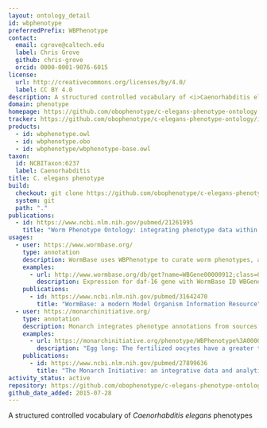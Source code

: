 ```yaml
---
layout: ontology_detail
id: wbphenotype
preferredPrefix: WBPhenotype
contact:
  email: cgrove@caltech.edu
  label: Chris Grove
  github: chris-grove
  orcid: 0000-0001-9076-6015
license:
  url: http://creativecommons.org/licenses/by/4.0/
  label: CC BY 4.0
description: A structured controlled vocabulary of <i>Caenorhabditis elegans</i> phenotypes
domain: phenotype
homepage: https://github.com/obophenotype/c-elegans-phenotype-ontology
tracker: https://github.com/obophenotype/c-elegans-phenotype-ontology/issues
products:
  - id: wbphenotype.owl
  - id: wbphenotype.obo
  - id: wbphenotype/wbphenotype-base.owl
taxon:
  id: NCBITaxon:6237
  label: Caenorhabditis
title: C. elegans phenotype
build:
  checkout: git clone https://github.com/obophenotype/c-elegans-phenotype-ontology.git
  system: git
  path: "."
publications:
  - id: https://www.ncbi.nlm.nih.gov/pubmed/21261995
    title: "Worm Phenotype Ontology: integrating phenotype data within and beyond the C. elegans community."
usages:
  - user: https://www.wormbase.org/
    type: annotation
    description: WormBase uses WBPhenotype to curate worm phenotypes, and to allow search and indexing on the WormBase site
    examples:
      - url: http://www.wormbase.org/db/get?name=WBGene00000912;class=Gene;widget=expression
        description: Expression for daf-16 gene with WormBase ID WBGene00000912.
    publications:
      - id: https://www.ncbi.nlm.nih.gov/pubmed/31642470
        title: "WormBase: a modern Model Organism Information Resource"
  - user: https://monarchinitiative.org/
    type: annotation
    description: Monarch integrates phenotype annotations from sources such as WormBase, and allows for querying using the WBPhenotype ontology.
    examples:
      - url: https://monarchinitiative.org/phenotype/WBPhenotype%3A0000370
        description: "Egg long: The fertilized oocytes have a greater than standard length measured end to end compared to control."
    publications:
      - id: https://www.ncbi.nlm.nih.gov/pubmed/27899636
        title: "The Monarch Initiative: an integrative data and analytic platform connecting phenotypes to genotypes across species "
activity_status: active
repository: https://github.com/obophenotype/c-elegans-phenotype-ontology
github_date_added: 2015-07-28
---
```


A structured controlled vocabulary of <i>Caenorhabditis elegans</i> phenotypes
